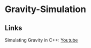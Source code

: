 # Gravity-Simulation

## Links
Simulating Gravity in C++: [Youtube](https://www.youtube.com/watch?v=_YbGWoUaZg0&ab_channel=kavan)